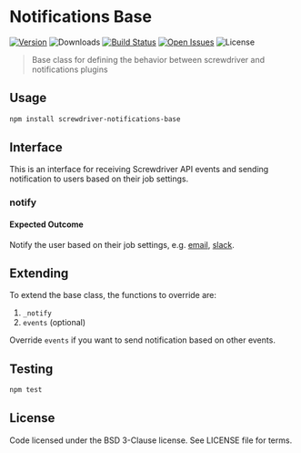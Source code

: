# Notifications Base
[![Version][npm-image]][npm-url] ![Downloads][downloads-image] [![Build Status][status-image]][status-url] [![Open Issues][issues-image]][issues-url] ![License][license-image]

> Base class for defining the behavior between screwdriver and notifications plugins

## Usage

```bash
npm install screwdriver-notifications-base
```

## Interface
This is an interface for receiving Screwdriver API events and sending notification to users based on their job settings.

### notify

#### Expected Outcome

Notify the user based on their job settings, e.g. [email](https://github.com/screwdriver-cd/notifications-email), [slack](https://github.com/screwdriver-cd/notifications-slack).

## Extending
To extend the base class, the functions to override are:
1. `_notify`
2. `events` (optional)

Override `events` if you want to send notification based on other events.

## Testing

```bash
npm test
```

## License

Code licensed under the BSD 3-Clause license. See LICENSE file for terms.

[npm-image]: https://img.shields.io/npm/v/screwdriver-notifications-base.svg
[npm-url]: https://npmjs.org/package/screwdriver-notifications-base
[downloads-image]: https://img.shields.io/npm/dt/screwdriver-notifications-base.svg
[license-image]: https://img.shields.io/npm/l/screwdriver-notifications-base.svg
[issues-image]: https://img.shields.io/github/issues/screwdriver-cd/notifications-base.svg
[issues-url]: https://github.com/screwdriver-cd/notifications-base/issues
[status-image]: https://cd.screwdriver.cd/pipelines/133/badge
[status-url]: https://cd.screwdriver.cd/pipelines/133
